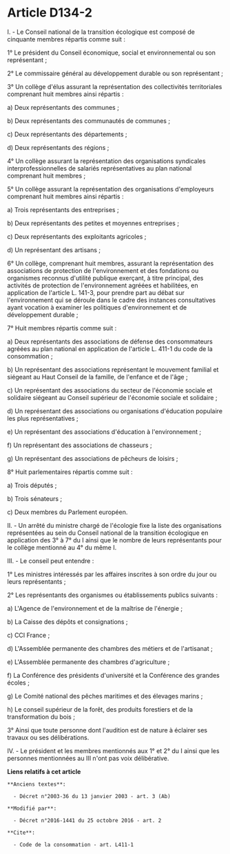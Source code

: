# Article D134-2

I. - Le Conseil national de la transition écologique est composé de cinquante membres répartis comme suit : 

1° Le président du Conseil économique, social et environnemental ou son représentant ; 

2° Le commissaire général au développement durable ou son représentant ; 

3° Un collège d'élus assurant la représentation des collectivités territoriales comprenant huit membres ainsi répartis : 

a) Deux représentants des communes ; 

b) Deux représentants des communautés de communes ; 

c) Deux représentants des départements ; 

d) Deux représentants des régions ; 

4° Un collège assurant la représentation des organisations syndicales interprofessionnelles de salariés représentatives au
plan national comprenant huit membres ; 

5° Un collège assurant la représentation des organisations d'employeurs comprenant huit membres ainsi répartis : 

a) Trois représentants des entreprises ; 

b) Deux représentants des petites et moyennes entreprises ; 

c) Deux représentants des exploitants agricoles ; 

d) Un représentant des artisans ; 

6° Un collège, comprenant huit membres, assurant la représentation des associations de protection de l'environnement et des
fondations ou organismes reconnus d'utilité publique exerçant, à titre principal, des activités de protection de
l'environnement agréées et habilitées, en application de l'article L. 141-3, pour prendre part au débat sur l'environnement
qui se déroule dans le cadre des instances consultatives ayant vocation à examiner les politiques d'environnement et de
développement durable ; 

7° Huit membres répartis comme suit : 

a) Deux représentants des associations de défense des consommateurs agréées au plan national en application de l'article L.
411-1 du code de la consommation ; 

b) Un représentant des associations représentant le mouvement familial et siégeant au Haut Conseil de la famille, de
l'enfance et de l'âge ; 

c) Un représentant des associations du secteur de l'économie sociale et solidaire siégeant au Conseil supérieur de l'économie
sociale et solidaire ; 

d) Un représentant des associations ou organisations d'éducation populaire les plus représentatives ; 

e) Un représentant des associations d'éducation à l'environnement ; 

f) Un représentant des associations de chasseurs ; 

g) Un représentant des associations de pêcheurs de loisirs ; 

8° Huit parlementaires répartis comme suit : 

a) Trois députés ; 

b) Trois sénateurs ; 

c) Deux membres du Parlement européen. 

II. - Un arrêté du ministre chargé de l'écologie fixe la liste des organisations représentées au sein du Conseil national de
la transition écologique en application des 3° à 7° du I ainsi que le nombre de leurs représentants pour le collège mentionné
au 4° du même I. 

III. - Le conseil peut entendre : 

1° Les ministres intéressés par les affaires inscrites à son ordre du jour ou leurs représentants ; 

2° Les représentants des organismes ou établissements publics suivants : 

a) L'Agence de l'environnement et de la maîtrise de l'énergie ; 

b) La Caisse des dépôts et consignations ; 

c) CCI France ; 

d) L'Assemblée permanente des chambres des métiers et de l'artisanat ; 

e) L'Assemblée permanente des chambres d'agriculture ; 

f) La Conférence des présidents d'université et la Conférence des grandes écoles ; 

g) Le Comité national des pêches maritimes et des élevages marins ; 

h) Le conseil supérieur de la forêt, des produits forestiers et de la transformation du bois ; 

3° Ainsi que toute personne dont l'audition est de nature à éclairer ses travaux ou ses délibérations. 

IV. - Le président et les membres mentionnés aux 1° et 2° du I ainsi que les personnes mentionnées au III n'ont pas voix
délibérative.

**Liens relatifs à cet article**

	**Anciens textes**:

	  - Décret n°2003-36 du 13 janvier 2003 - art. 3 (Ab)

	**Modifié par**:

	  - Décret n°2016-1441 du 25 octobre 2016 - art. 2

	**Cite**:

	  - Code de la consommation - art. L411-1
